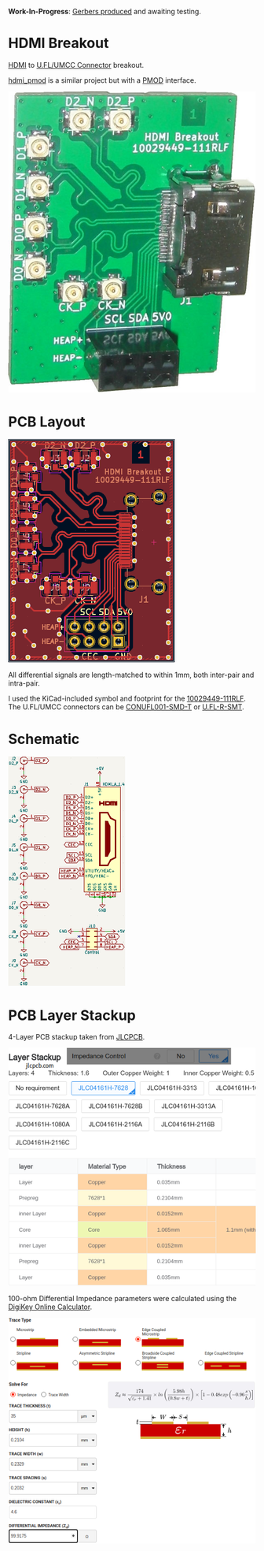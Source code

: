**Work-In-Progress**: [Gerbers produced](https://github.com/mwrnd/HDMI_Breakout/releases/tag/v0.1-alpha) and awaiting testing.


# HDMI Breakout

[HDMI](https://en.wikipedia.org/wiki/HDMI) to [U.FL/UMCC Connector](https://en.wikipedia.org/wiki/Hirose_U.FL) breakout.

[hdmi_pmod](https://github.com/adwranovsky/hdmi_pmod) is a similar project but with a [PMOD](https://en.wikipedia.org/wiki/Pmod_Interface) interface.

![HDMI Breakout PCB](img/HDMI_Breakout.jpg)


# PCB Layout

![HDMI Breakout PCB Layout](img/HDMI_Breakout_PCB_Layout.png)

All differential signals are length-matched to within 1mm, both inter-pair and intra-pair.

I used the KiCad-included symbol and footprint for the [10029449-111RLF](https://www.digikey.com/en/products/detail/amphenol-cs-fci/10029449-111RLF/2785386). The U.FL/UMCC connectors can be [CONUFL001-SMD-T](https://www.trustedparts.com/en/search/CONUFL001-SMD-T) or [U.FL-R-SMT](https://www.trustedparts.com/en/search/U.FL-R-SMT).


# Schematic

![HDMI Breakout Schematic](img/HDMI_Breakout_Schematic.png)


# PCB Layer Stackup

4-Layer PCB stackup taken from [JLCPCB](https://jlcpcb.com/capabilities/pcb-capabilities).

![PCB Layer Stackup](img/Layer_Stackup.png)

100-ohm Differential Impedance parameters were calculated using the [DigiKey Online Calculator](https://www.digikey.com/en/resources/conversion-calculators/conversion-calculator-pcb-trace-impedance).

![PCB Differential Impedance Calculation](img/PCB_Impedance_100ohm_0.2329mm_0.2032mm_on_0.21mm_7628.png)

